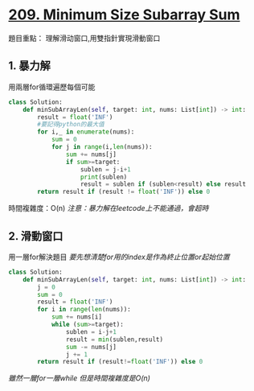 # [209. Minimum Size Subarray Sum](https://leetcode.com/problems/minimum-size-subarray-sum/)

題目重點：
理解滑动窗口,用雙指針實現滑動窗口

## 1. 暴力解
用兩層for循環遍歷每個可能
```python
class Solution:
    def minSubArrayLen(self, target: int, nums: List[int]) -> int:
        result = float('INF')
        #要記得python的最大值
        for i,_ in enumerate(nums):
            sum = 0
            for j in range(i,len(nums)):
                sum += nums[j]
                if sum>=target:
                    sublen = j-i+1
                    print(sublen)
                    result = sublen if (sublen<result) else result
        return result if (result != float('INF')) else 0
```
時間複雜度：O(n)
*注意：暴力解在leetcode上不能通過，會超時*

## 2. 滑動窗口
用一層for解決題目
*要先想清楚for用的index是作為終止位置or起始位置*

```python
class Solution:
    def minSubArrayLen(self, target: int, nums: List[int]) -> int:
        j = 0
        sum = 0
        result = float('INF')
        for i in range(len(nums)):
            sum += nums[i]
            while (sum>=target):
                sublen = i-j+1
                result = min(sublen,result)
                sum -= nums[j]
                j += 1
        return result if (result!=float('INF')) else 0
```

*雖然一層for一層while 但是時間複雜度是O(n)*


